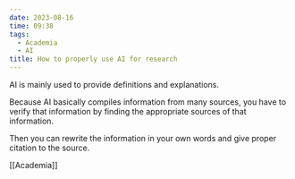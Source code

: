 ```yaml
---
date: 2023-08-16
time: 09:38
tags:
  - Academia
  - AI
title: How to properly use AI for research
---
```


AI is mainly used to provide definitions and explanations.

Because AI basically compiles information from many sources, you have to verify that information by finding the appropriate sources of that information.

Then you can rewrite the information in your own words and give proper citation to the source.

[[Academia]]
